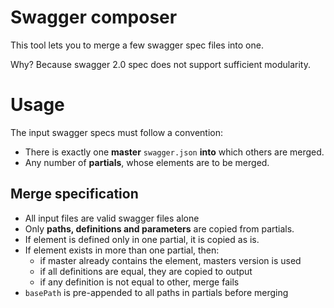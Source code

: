 # Swagger composer

This tool lets you to merge a few swagger spec files into one.

Why? Because swagger 2.0 spec does not support sufficient modularity.

# Usage

The input swagger specs must follow a convention:

 * There is exactly one **master** `swagger.json` **into** which others are merged.
 * Any number of **partials**, whose elements are to be merged.

## Merge specification

 * All input files are valid swagger files alone
 * Only **paths, definitions and parameters** are copied from partials.
 * If element is defined only in one partial, it is copied as is.
 * If element exists in more than one partial, then:
   * if master already contains the element, masters version is used
   * if all definitions are equal, they are copied to output
   * if any definition is not equal to other, merge fails
 * `basePath` is pre-appended to all paths in partials before merging
